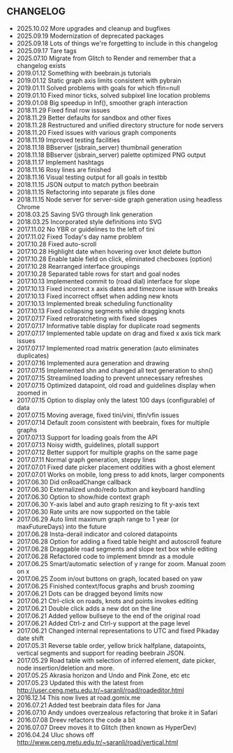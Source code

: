 
## CHANGELOG

* 2025.10.02 More upgrades and cleanup and bugfixes
* 2025.09.19 Modernization of deprecated packages
* 2025.09.18 Lots of things we're forgetting to include in this changelog
* 2025.09.17 Tare tags
* 2025.07.10 Migrate from Glitch to Render and remember that a changelog exists
* 2019.01.12 Something with beebrain.js tutorials
* 2019.01.12 Static graph axis limits consistent with pybrain
* 2019.01.11 Solved problems with goals for which tfin=null
* 2019.01.10 Fixed minor ticks, solved subpixel line location problems
* 2019.01.08 Big speedup in lnf(), smoother graph interaction
* 2018.11.29 Fixed final row issues
* 2018.11.29 Better defaults for sandbox and other fixes
* 2018.11.28 Restructured and unified directory structure for node servers
* 2018.11.20 Fixed issues with various graph components
* 2018.11.19 Improved testing facilities
* 2018.11.18 BBserver (jsbrain_server) thumbnail generation
* 2018.11.18 BBserver (jsbrain_server) palette optimized PNG output
* 2018.11.17 Implement hashtags
* 2018.11.16 Rosy lines are finished
* 2018.11.16 Visual testing output for all goals in testbb
* 2018.11.15 JSON output to match python beebrain
* 2018.11.15 Refactoring into separate js files done
* 2018.11.15 Node server for server-side graph generation using headless Chrome
* 2018.03.25 Saving SVG through link generation
* 2018.03.25 Incorporated style definitions into SVG
* 2017.11.02 No YBR or guidelines to the left of tini
* 2017.11.02 Fixed Today's day name problem
* 2017.10.28 Fixed auto-scroll
* 2017.10.28 Highlight date when hovering over knot delete button
* 2017.10.28 Enable table field on click, eliminated checboxes (option)
* 2017.10.28 Rearranged interface groupings
* 2017.10.28 Separated table rows for start and goal nodes
* 2017.10.13 Implemented commit to (road dial) interface for slope
* 2017.10.13 Fixed incorrect x axis dates and timezone issue with breaks
* 2017.10.13 Fixed incorrect offset when adding new knots
* 2017.10.13 Implemented break scheduling functionality
* 2017.10.13 Fixed collapsing segments while dragging knots
* 2017.07.17 Fixed retroratcheting with fixed slopes
* 2017.07.17 Informative table display for duplicate road segments
* 2017.07.17 Implemented table update on drag and fixed x axis tick mark issues
* 2017.07.17 Implemented road matrix generation (auto eliminates duplicates)
* 2017.07.16 Implemented aura generation and drawing
* 2017.07.15 Implemented shn and changed all text generation to shn()
* 2017.07.15 Streamlined loading to prevent unnecessary refreshes
* 2017.07.15 Optimized datapoint, old road and guidelines display when zoomed in
* 2017.07.15 Option to display only the latest 100 days (configurable) of data
* 2017.07.15 Moving average, fixed tini/vini, tfin/vfin issues
* 2017.07.14 Default zoom consistent with beebrain, fixes for multiple graphs
* 2017.07.13 Support for loading goals from the API
* 2017.07.13 Noisy width, guidelines, plotall support
* 2017.07.12 Better support for multiple graphs on the same page
* 2017.07.11 Normal graph generation, steppy lines
* 2017.07.01 Fixed date picker placement oddities with a ghost element
* 2017.07.01 Works on mobile, long press to add knots, larger components
* 2017.06.30 Did onRoadChange callback
* 2017.06.30 Externalized undo/redo button and keyboard handling
* 2017.06.30 Option to show/hide context graph
* 2017.06.30 Y-axis label and auto graph resizing to fit y-axis text
* 2017.06.30 Rate units are now supported on the table
* 2017.06.29 Auto limit maximum graph range to 1 year (or maxFutureDays) into the future
* 2017.06.28 Insta-derail indicator and colored datapoints
* 2017.06.28 Option for adding a fixed table height and autoscroll feature
* 2017.06.28 Draggable road segments and slope text box while editing
* 2017.06.28 Refactored code to implement bmndr as a module
* 2017.06.25 Smart/automatic selection of y range for zoom. Manual zoom on x
* 2017.06.25 Zoom in/out buttons on graph, located based on yaw
* 2017.06.25 Finished context/focus graphs and brush zooming
* 2017.06.21 Dots can be dragged beyond limits now
* 2017.06.21 Ctrl-click on roads, knots and points invokes editing
* 2017.06.21 Double click adds a new dot on the line
* 2017.06.21 Added yellow bullseye to the end of the original road
* 2017.06.21 Added Ctrl-z and Ctrl-y support at the page level
* 2017.06.21 Changed internal representations to UTC and fixed Pikaday date shift
* 2017.05.31 Reverse table order, yellow brick halfplane, datapoints, vertical segments and support for reading beebrain JSON.
* 2017.05.29 Road table with selection of inferred element, date picker, node insertion/deletion and more.
* 2017.05.25 Akrasia horizon and Undo and Pink Zone, etc etc
* 2017.05.23 Updated this with the latest from http://user.ceng.metu.edu.tr/~saranli/road/roadeditor.html
* 2016.12.14 This now lives at road.gomix.me
* 2016.07.21 Added test beebrain data files for Jana
* 2016.07.10 Andy undoes overzealous refactoring that broke it in Safari
* 2016.07.08 Dreev refactors the code a bit
* 2016.07.07 Dreev moves it to Glitch (then known as HyperDev)
* 2016.04.24 Uluc shows off http://www.ceng.metu.edu.tr/~saranli/road/vertical.html
